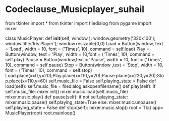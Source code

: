 # Codeclause_Musicplayer_suhail

from tkinter import *
from tkinter import filedialog
from pygame import mixer

class MusicPlayer:
    def __init__(self, window ):
        window.geometry('320x100'); window.title('Iris Player'); window.resizable(0,0)
        Load = Button(window, text = 'Load',  width = 10, font = ('Times', 10), command = self.load)
        Play = Button(window, text = 'Play',  width = 10,font = ('Times', 10), command = self.play)
        Pause = Button(window,text = 'Pause',  width = 10, font = ('Times', 10), command = self.pause)
        Stop = Button(window ,text = 'Stop',  width = 10, font = ('Times', 10), command = self.stop)
        Load.place(x=0,y=20);Play.place(x=110,y=20);Pause.place(x=220,y=20);Stop.place(x=110,y=60) 
        self.music_file = False
        self.playing_state = False
    def load(self):
        self.music_file = filedialog.askopenfilename()
    def play(self):
        if self.music_file:
            mixer.init()
            mixer.music.load(self.music_file)
            mixer.music.play()
    def pause(self):
        if not self.playing_state:
            mixer.music.pause()
            self.playing_state=True
        else:
            mixer.music.unpause()
            self.playing_state = False
    def stop(self):
        mixer.music.stop()
root = Tk()
app= MusicPlayer(root)
root.mainloop()
